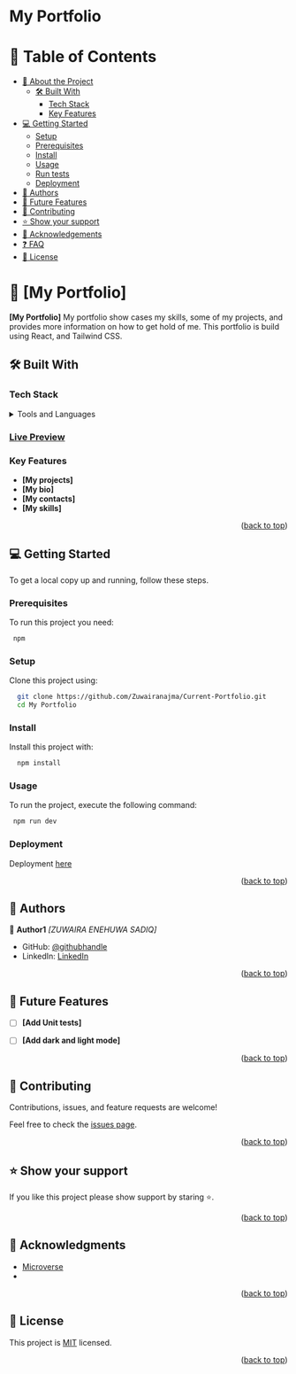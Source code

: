 # My Portfolio

<a name="readme-top"></a>

# 📗 Table of Contents

- [📖 About the Project](#about-project)
  - [🛠 Built With](#built-with)
    - [Tech Stack](#tech-stack)
    - [Key Features](#key-features)
- [💻 Getting Started](#getting-started)
  - [Setup](#setup)
  - [Prerequisites](#prerequisites)
  - [Install](#install)
  - [Usage](#usage)
  - [Run tests](#run-tests)
  - [Deployment](#triangular_flag_on_post-deployment)
- [👥 Authors](#authors)
- [🔭 Future Features](#future-features)
- [🤝 Contributing](#contributing)
- [⭐️ Show your support](#support)
- [🙏 Acknowledgements](#acknowledgements)
- [❓ FAQ](#faq)
- [📝 License](#license)

<!-- PROJECT DESCRIPTION -->

# 📖 [My Portfolio] <a name="about-project"></a>

**[My Portfolio]** My portfolio show cases my skills, some of my projects, and provides more information on how to get hold of me. This portfolio is build using React, and Tailwind CSS.

## 🛠 Built With <a name="built-with"></a>

### Tech Stack <a name="tech-stack"></a>

<details>
  <summary>Tools and Languages</summary>
  <ul>
    <li><a href="https://react.dev">React</a></li>
    <li><a href='https://tailwindcss.com/'>Tailwind CSS </a></li>
  </ul>
</details>

<!-- Features -->

### [Live Preview](https://juwairiyya-sadiq.netlify.app/)

### Key Features <a name="key-features"></a>

- **[My projects]**
- **[My bio]**
- **[My contacts]**
- **[My skills]**

<p align="right">(<a href="#readme-top">back to top</a>)</p>

<!-- GETTING STARTED -->

## 💻 Getting Started <a name="getting-started"></a>

To get a local copy up and running, follow these steps.

### Prerequisites

To run this project you need:

```sh
 npm
```

### Setup

Clone this project using:

```sh
  git clone https://github.com/Zuwairanajma/Current-Portfolio.git
  cd My Portfolio
```

### Install

Install this project with:

```sh
  npm install
```

### Usage

To run the project, execute the following command:

```sh
 npm run dev
```


### Deployment
Deployment [here](https://juwairiyya-sadiq.netlify.app/)

<p align="right">(<a href="#readme-top">back to top</a>)</p>

<!-- AUTHORS -->

## 👥 Authors <a name="authors"></a>

👤 **Author1**
 *[ZUWAIRA ENEHUWA SADIQ]*
 
- GitHub: [@githubhandle](https://github.com/Zuwairanajma)
- LinkedIn: [LinkedIn](https://www.linkedin.com/in/zuwaira-sadiq/)

<p align="right">(<a href="#readme-top">back to top</a>)</p>

<!-- FUTURE FEATURES -->

## 🔭 Future Features <a name="future-features"></a>

- [ ] **[Add Unit tests]**
- [ ] **[Add dark and light mode]**


<p align="right">(<a href="#readme-top">back to top</a>)</p>

<!-- CONTRIBUTING -->

## 🤝 Contributing <a name="contributing"></a>

Contributions, issues, and feature requests are welcome!

Feel free to check the [issues page](https://github.com/Zuwairanajma/Current-Portfolio/issues).

<p align="right">(<a href="#readme-top">back to top</a>)</p>

<!-- SUPPORT -->

## ⭐️ Show your support <a name="support"></a>

If you like this project please show support by staring ⭐️.

<p align="right">(<a href="#readme-top">back to top</a>)</p>

<!-- ACKNOWLEDGEMENTS -->

## 🙏 Acknowledgments <a name="acknowledgements"></a>

* [Microverse](https://www.microverse.org/)
* 

<p align="right">(<a href="#readme-top">back to top</a>)</p>

<!-- LICENSE -->

## 📝 License <a name="license"></a>

This project is [MIT](./LICENSE) licensed.

<p align="right">(<a href="#readme-top">back to top</a>)</p>